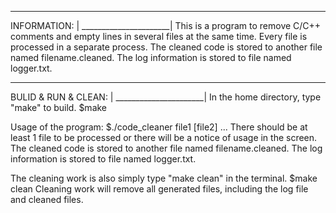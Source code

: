 ______________________
INFORMATION:          |
______________________|
This is a program to remove C/C++ comments and empty lines in several files at the same time.
Every file is processed in a separate process.
The cleaned code is stored to another file named filename.cleaned.
The log information is stored to file named logger.txt. 
______________________
BULID & RUN & CLEAN:  |
______________________|
In the home directory, type "make" to build.
$make

Usage of the program:
$./code_cleaner file1 [file2] ...
There should be at least 1 file to be processed or there will be a notice of usage in the screen.
The cleaned code is stored to another file named filename.cleaned.
The log information is stored to file named logger.txt. 

The cleaning work is also simply type "make clean" in the terminal.
$make clean
Cleaning work will remove all generated files, including the log file and cleaned files.

